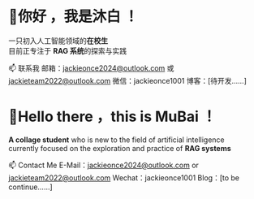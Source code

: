 # 👋你好 ，我是沐白 ！

一只初入人工智能领域的**在校生**  
目前正专注于 **RAG 系统**的探索与实践

📫 联系我
邮箱：jackieonce2024@outlook.com 或 jackieteam2022@outlook.com
微信：jackieonce1001
博客：[待开发……]

# 👋Hello there ，this is MuBai ！

**A collage student** who is new to the field of artificial intelligence  
currently focused on the exploration and practice of **RAG systems**

📫 Contact Me
E-Mail：jackieonce2024@outlook.com or jackieteam2022@outlook.com
Wechat：jackieonce1001
Blog：[to be continue……]
